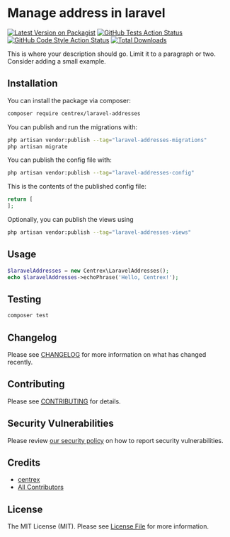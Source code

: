# Manage address in laravel

[![Latest Version on Packagist](https://img.shields.io/packagist/v/centrex/laravel-addresses.svg?style=flat-square)](https://packagist.org/packages/centrex/laravel-addresses)
[![GitHub Tests Action Status](https://img.shields.io/github/actions/workflow/status/centrex/laravel-addresses/run-tests.yml?branch=main&label=tests&style=flat-square)](https://github.com/centrex/laravel-addresses/actions?query=workflow%3Arun-tests+branch%3Amain)
[![GitHub Code Style Action Status](https://img.shields.io/github/actions/workflow/status/centrex/laravel-addresses/fix-php-code-style-issues.yml?branch=main&label=code%20style&style=flat-square)](https://github.com/centrex/laravel-addresses/actions?query=workflow%3A"Fix+PHP+code+style+issues"+branch%3Amain)
[![Total Downloads](https://img.shields.io/packagist/dt/centrex/laravel-addresses?style=flat-square)](https://packagist.org/packages/centrex/laravel-addresses)

This is where your description should go. Limit it to a paragraph or two. Consider adding a small example.

## Installation

You can install the package via composer:

```bash
composer require centrex/laravel-addresses
```

You can publish and run the migrations with:

```bash
php artisan vendor:publish --tag="laravel-addresses-migrations"
php artisan migrate
```

You can publish the config file with:

```bash
php artisan vendor:publish --tag="laravel-addresses-config"
```

This is the contents of the published config file:

```php
return [
];
```

Optionally, you can publish the views using

```bash
php artisan vendor:publish --tag="laravel-addresses-views"
```

## Usage

```php
$laravelAddresses = new Centrex\LaravelAddresses();
echo $laravelAddresses->echoPhrase('Hello, Centrex!');
```

## Testing

```bash
composer test
```

## Changelog

Please see [CHANGELOG](CHANGELOG.md) for more information on what has changed recently.

## Contributing

Please see [CONTRIBUTING](CONTRIBUTING.md) for details.

## Security Vulnerabilities

Please review [our security policy](../../security/policy) on how to report security vulnerabilities.

## Credits

- [centrex](https://github.com/centrex)
- [All Contributors](../../contributors)

## License

The MIT License (MIT). Please see [License File](LICENSE.md) for more information.
